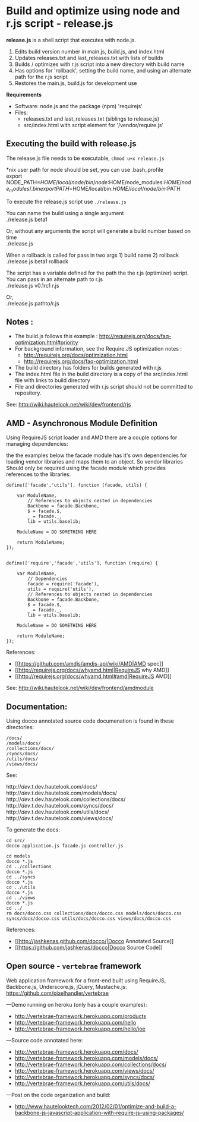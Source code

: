 # Build and optimize using node and r.js script - release.js

**release.js** is a shell script that executes with node.js.

  1. Edits build version number in main.js, build.js, and index.html
  2. Updates releases.txt and last_releases.txt with lists of builds
  3. Builds / optimizes with r.js script into a new directory with build name
  4. Has options for 'rollback', setting the build name, and using an alternate path for the r.js script
  5. Restores the main.js, build.js for development use

**Requirements**  
  * Software: node.js and the package (npm) 'requirejs'
  * Files: 
    * releases.txt and last_releases.txt (siblings to release.js)
    * src/index.html with script element for '/vendor/require.js'

## Executing the build with release.js

The release.js file needs to be executable, `chmod u+x release.js` 

*nix user path for node should be set, you can use .bash_profile  
    export NODE_PATH=$HOME/local/node/bin/node:$HOME/node_modules:$HOME/node_modules/.bin
    export PATH=$HOME/local/bin:$HOME/local/node/bin:$PATH

To execute the release.js script use `./release.js`

You can name the build using a single argument  
    ./release.js beta1

Or, without any arguments the script will generate a build number based on time  
    ./release.js

When a rollback is called for pass in two args 1) build name 2) rollback  
    ./release.js beta1 rollback

The script has a variable defined for the path the the r.js (optimizer) script. You can pass in an alternate path to r.js  
    ./release.js v0.1rc1 r.js

Or,  
    ./release.js pathto/r.js


## Notes :

  * The build.js follows this example : <http://requirejs.org/docs/faq-optimization.html#priority>
  * For background information, see the Require.JS optimization notes :
    * <http://requirejs.org/docs/optimization.html>
    * <http://requirejs.org/docs/faq-optimization.html>
  * The build directory has folders for builds generated with r.js
  * The index.html file in the build directory is a copy of the src/index.html file with links to build directory
  * File and directories generated with r.js script should not be committed to repository.

See: <http://wiki.hautelook.net/wiki/dev/frontend/rjs>

## AMD - Asynchronous Module Definition 

Using RequireJS script loader and AMD there are a couple options for managing dependencies:

the the examples below the facade module has it's own dependencies for loading vendor libraries and maps them to an object. So vendor libraries Should only be required using the facade module which provides references to the libraries.


    define(['facade','utils'], function (facade, utils) {

        var ModuleName,
            // References to objects nested in dependencies
            Backbone = facade.Backbone,
            $ = facade.$,
            _ = facade._,
            lib = utils.baselib;

        ModuleName = DO SOMETHING HERE

        return ModuleName;
    });


    define(['require','facade','utils'], function (require) {

        var ModuleName,
            // Dependencies
            facade = require('facade'),
            utils = require('utils'),
            // References to objects nested in dependencies
            Backbone = facade.Backbone,
            $ = facade.$,
            _ = facade._,
            lib = utils.baselib;

        ModuleName = DO SOMETHING HERE

        return ModuleName;
    });


References:
  * [[https://github.com/amdjs/amdjs-api/wiki/AMD|AMD spec]]
  * [[http://requirejs.org/docs/whyamd.html|RequireJS why AMD]]
  * [[http://requirejs.org/docs/whyamd.html#amd|RequireJS AMD]]

See: <http://wiki.hautelook.net/wiki/dev/frontend/amdmodule>


## Documentation:

Using docco annotated source code documenation is found in these directories:

    /docs/
    /models/docs/
    /collections/docs/
    /syncs/docs/
    /utils/docs/
    /views/docs/

See:

http://*dev*.t.dev.hautelook.com/docs/
http://*dev*.t.dev.hautelook.com/models/docs/
http://*dev*.t.dev.hautelook.com/collections/docs/
http://*dev*.t.dev.hautelook.com/syncs/docs/
http://*dev*.t.dev.hautelook.com/utils/docs/
http://*dev*.t.dev.hautelook.com/views/docs/

To generate the docs:

    cd src/
    docco application.js facade.js controller.js

    cd models  
    docco *.js  
    cd ../collections  
    docco *.js  
    cd ../syncs  
    docco *.js  
    cd ../utils  
    docco *.js  
    cd ../views  
    docco *.js
    cd ../  
    rm docs/docco.css collections/docs/docco.css models/docs/docco.css syncs/docs/docco.css utils/docs/docco.css views/docs/docco.css

References:
  * [[http://jashkenas.github.com/docco/|Docco Annotated Source]]
  * [[https://github.com/jashkenas/docco|Docco Source Code]]

## Open source - `vertebrae` framework

Web application framework for a front-end built using RequireJS, Backbone.js, Underscore.js, jQuery, Mustache.js: <https://github.com/pixelhandler/vertebrae>

—Demo running on heroku (only has a couple examples):  
* <http://vertebrae-framework.herokuapp.com/products>  
* <http://vertebrae-framework.herokuapp.com/hello>  
* <http://vertebrae-framework.herokuapp.com/hello/joe>

—Source code annotated here:  
* <http://vertebrae-framework.herokuapp.com/docs/>  
* <http://vertebrae-framework.herokuapp.com/models/docs/>  
* <http://vertebrae-framework.herokuapp.com/collections/docs/>  
* <http://vertebrae-framework.herokuapp.com/views/docs/>  
* <http://vertebrae-framework.herokuapp.com/syncs/docs/>  
* <http://vertebrae-framework.herokuapp.com/utils/docs/>

—Post on the code organization and build:
* <http://www.hautelooktech.com/2012/02/01/optimize-and-build-a-backbone-js-javascript-application-with-require-js-using-packages/>


